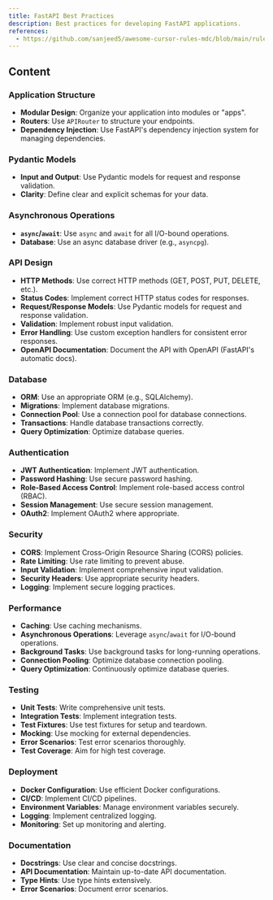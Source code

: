 ```yaml
---
title: FastAPI Best Practices
description: Best practices for developing FastAPI applications.
references:
  - https://github.com/sanjeed5/awesome-cursor-rules-mdc/blob/main/rules-mdc/fastapi.mdc
---
```


## Content

### Application Structure

- **Modular Design**: Organize your application into modules or "apps".
- **Routers**: Use `APIRouter` to structure your endpoints.
- **Dependency Injection**: Use FastAPI's dependency injection system for managing dependencies.

### Pydantic Models

- **Input and Output**: Use Pydantic models for request and response validation.
- **Clarity**: Define clear and explicit schemas for your data.

### Asynchronous Operations

- **`async`/`await`**: Use `async` and `await` for all I/O-bound operations.
- **Database**: Use an async database driver (e.g., `asyncpg`).

### API Design
- **HTTP Methods**: Use correct HTTP methods (GET, POST, PUT, DELETE, etc.).
- **Status Codes**: Implement correct HTTP status codes for responses.
- **Request/Response Models**: Use Pydantic models for request and response validation.
- **Validation**: Implement robust input validation.
- **Error Handling**: Use custom exception handlers for consistent error responses.
- **OpenAPI Documentation**: Document the API with OpenAPI (FastAPI's automatic docs).

### Database
- **ORM**: Use an appropriate ORM (e.g., SQLAlchemy).
- **Migrations**: Implement database migrations.
- **Connection Pool**: Use a connection pool for database connections.
- **Transactions**: Handle database transactions correctly.
- **Query Optimization**: Optimize database queries.

### Authentication
- **JWT Authentication**: Implement JWT authentication.
- **Password Hashing**: Use secure password hashing.
- **Role-Based Access Control**: Implement role-based access control (RBAC).
- **Session Management**: Use secure session management.
- **OAuth2**: Implement OAuth2 where appropriate.

### Security
- **CORS**: Implement Cross-Origin Resource Sharing (CORS) policies.
- **Rate Limiting**: Use rate limiting to prevent abuse.
- **Input Validation**: Implement comprehensive input validation.
- **Security Headers**: Use appropriate security headers.
- **Logging**: Implement secure logging practices.

### Performance
- **Caching**: Use caching mechanisms.
- **Asynchronous Operations**: Leverage `async`/`await` for I/O-bound operations.
- **Background Tasks**: Use background tasks for long-running operations.
- **Connection Pooling**: Optimize database connection pooling.
- **Query Optimization**: Continuously optimize database queries.

### Testing
- **Unit Tests**: Write comprehensive unit tests.
- **Integration Tests**: Implement integration tests.
- **Test Fixtures**: Use test fixtures for setup and teardown.
- **Mocking**: Use mocking for external dependencies.
- **Error Scenarios**: Test error scenarios thoroughly.
- **Test Coverage**: Aim for high test coverage.

### Deployment
- **Docker Configuration**: Use efficient Docker configurations.
- **CI/CD**: Implement CI/CD pipelines.
- **Environment Variables**: Manage environment variables securely.
- **Logging**: Implement centralized logging.
- **Monitoring**: Set up monitoring and alerting.

### Documentation
- **Docstrings**: Use clear and concise docstrings.
- **API Documentation**: Maintain up-to-date API documentation.
- **Type Hints**: Use type hints extensively.
- **Error Scenarios**: Document error scenarios.

